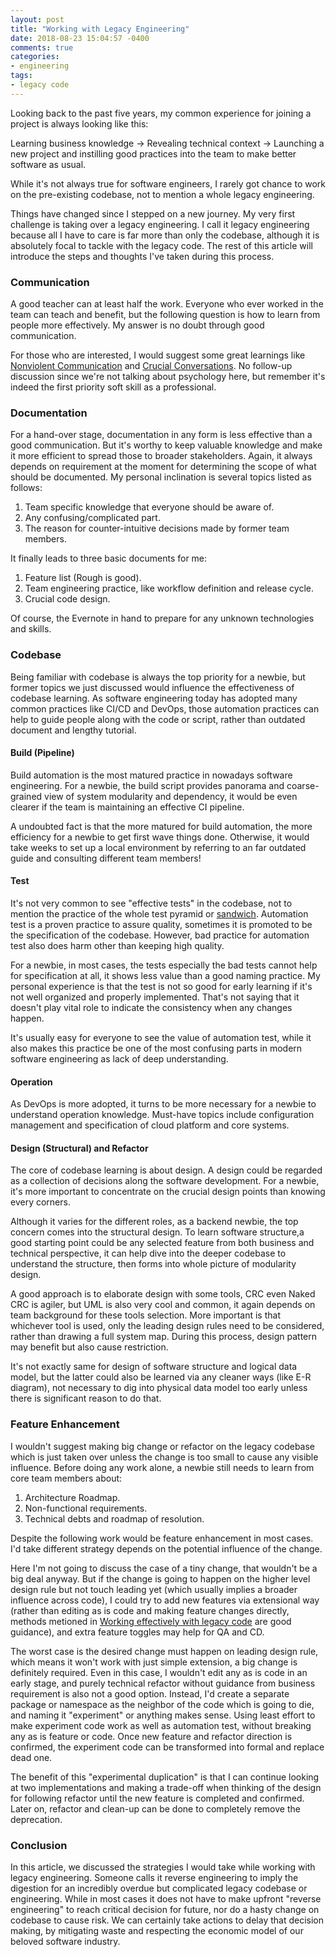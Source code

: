 ```yaml
---
layout: post
title: "Working with Legacy Engineering"
date: 2018-08-23 15:04:57 -0400
comments: true
categories:
- engineering
tags:
- legacy code
---
```


Looking back to the past five years, my common experience for joining a project is always looking like this:

Learning business knowledge -> Revealing technical context -> Launching a new project and instilling good practices into the team to make better software as usual.

While it's not always true for software engineers, I rarely got chance to work on the pre-existing codebase, not to mention a whole legacy engineering. 

Things have changed since I stepped on a new journey. My very first challenge is taking over a legacy engineering. I call it legacy engineering because all I have to care is far more than only the codebase, although it is absolutely focal to tackle with the legacy code. The rest of this article will introduce the steps and thoughts I've taken during this process.

### Communication

A good teacher can at least half the work. Everyone who ever worked in the team can teach and benefit, but the following question is how to learn from people more effectively. My answer is no doubt through good communication. 

For those who are interested, I would suggest some great learnings like [Nonviolent Communication](https://www.nonviolentcommunication.com/) and [Crucial Conversations](https://www.amazon.com/Crucial-Conversations-Talking-Stakes-Second/dp/1469266822). No follow-up discussion since we're not talking about psychology here, but remember it's indeed the first priority soft skill as a professional.

### Documentation

For a hand-over stage, documentation in any form is less effective than a good communication. But it's worthy to keep valuable knowledge and make it more efficient to spread those to broader stakeholders. Again, it always depends on requirement at the moment for determining the scope of what should be documented. My personal inclination is several topics listed as follows:

1. Team specific knowledge that everyone should be aware of.
2. Any confusing/complicated part.
3. The reason for counter-intuitive decisions made by former team members.

It finally leads to three basic documents for me:

1. Feature list (Rough is good).
2. Team engineering practice, like workflow definition and release cycle.
3. Crucial code design.

Of course, the Evernote in hand to prepare for any unknown technologies and skills.

### Codebase

Being familiar with codebase is always the top priority for a newbie, but former topics we just discussed would influence the effectiveness of codebase learning. As software engineering today has adopted many common practices like CI/CD and DevOps, those automation practices can help to    guide people along with the code or script, rather than outdated document and lengthy tutorial.

#### Build (Pipeline)

Build automation is the most matured practice in nowadays software engineering. For a newbie, the build script provides panorama and coarse-grained view of system modularity and dependency, it would be even clearer if the team is maintaining an effective CI pipeline. 

A undoubted fact is that the more matured for build automation, the more efficiency for a newbie to get first wave things done. Otherwise, it would take weeks to set up a local environment by referring to  an far outdated guide and consulting different team members!

#### Test

It's not very common to see "effective tests" in the codebase, not to mention the practice of the whole test pyramid or [sandwich](http://www.hanyi.name/blog/2017/12/17/owl-exploratory-testing/). Automation test is a proven practice to assure quality, sometimes it is promoted to be the specification of the codebase. However, bad practice for automation test also does harm other than keeping high quality.

For a newbie, in most cases, the tests especially the  bad tests cannot help for specification at all, it shows less value than a good naming practice. My personal experience is that the test is not so good for early learning if it's not well organized and properly implemented. That's not saying that it doesn't play vital role to indicate the consistency when any changes happen.

It's usually easy for everyone to see the value of automation test, while it also  makes this practice be one of the most confusing parts in modern software engineering as  lack of deep understanding.

#### Operation

As DevOps is more adopted, it turns to be more necessary for a newbie to understand operation knowledge. Must-have topics include configuration management and specification of cloud platform and core systems.

#### Design (Structural) and Refactor

The core of codebase learning is about design. A design could be regarded as a collection of decisions along the software development. For a newbie, it's more important to concentrate on the crucial design points than knowing every corners.

Although it varies for the different roles, as a backend newbie, the top concern comes into the structural design. To learn software structure,a  good starting point could be any selected feature from both business and technical perspective, it can help dive into the deeper codebase to understand the structure, then forms into whole picture of modularity design.

A good approach is to elaborate design with some tools, CRC even Naked CRC is agiler, but UML is also very cool and common, it again depends on team background for these tools selection. More important is that whichever tool is used, only the leading design rules need to be considered, rather than drawing a full system map. During this process, design pattern may benefit but also cause restriction.

It's not exactly same for design of software structure and logical data model, but the latter could also be learned via any cleaner ways (like E-R diagram), not necessary to dig into physical data model too early unless there is significant reason to do that. 

### Feature Enhancement

I wouldn't suggest making big change or refactor on the legacy codebase which is just taken over unless the change is too small to cause any visible influence. Before doing any work alone, a newbie still needs to learn from core team members about:

1. Architecture Roadmap.
2. Non-functional requirements.
3. Technical debts and roadmap of resolution.

Despite the  following work would be feature enhancement in most cases. I'd take different strategy depends on the potential influence of the change. 

Here I'm not going to discuss the case of a tiny change, that wouldn't be a big deal anyway. But if the change is going to happen on the higher level design rule but not touch leading yet (which usually implies a broader influence across code), I could try to add new features via extensional way (rather than editing as is code and making feature changes directly, methods metioned in [Working effectively with legacy code](https://www.amazon.com/Working-Effectively-Legacy-Robert-Martin-ebook/dp/B005OYHF0A) are good guidance), and extra feature toggles may help for QA and CD.

The worst case is the desired change must happen on leading design rule, which means it won't work with just simple extension, a big change is definitely required. Even in this case, I wouldn't edit any as is code in an early stage, and purely technical refactor without guidance from business requirement is also not a good option. Instead, I'd create a separate package or namespace as the neighbor of the code which is going to die, and naming it "experiment" or anything makes sense. Using least effort to make experiment code work as well as automation test, without breaking any as is feature or code. Once new feature and refactor direction is confirmed, the experiment code can be transformed into formal and replace dead one.

The benefit of this "experimental duplication" is that I can continue looking at two implementations and making a trade-off when thinking of the design for following refactor until the new feature is completed and confirmed. Later on, refactor and clean-up can be done to completely remove the deprecation.

### Conclusion

In this article, we discussed the strategies I would take while working with legacy engineering. Someone calls it reverse engineering to imply the   digestion for an incredibly overdue but complicated legacy codebase or engineering. While in most cases it does not have to make upfront "reverse engineering" to reach critical decision for future, nor do a hasty change on codebase to cause risk. We can certainly take actions to delay that decision making, by mitigating waste and respecting the economic model of our beloved software industry.
